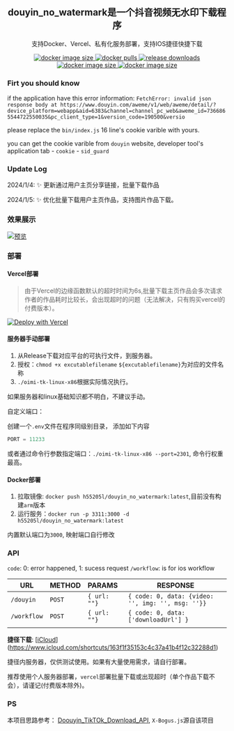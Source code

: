 <h2 align="center">douyin_no_watermark是一个抖音视频无水印下载程序</h2>
<p align="center">支持Docker、Vercel、私有化服务部署，支持IOS捷径快捷下载</p>
<p align="center">
    <a href="https://hub.docker.com/r/h55205l/ffandown">
        <img alt="docker image size" src="https://img.shields.io/docker/image-size/h55205l/douyin_no_watermark"/>
    </a>
    <a href="https://hub.docker.com/r/h55205l/douyin_no_watermark">
        <img alt="docker pulls" src="https://img.shields.io/docker/pulls/h55205l/douyin_no_watermark?style=social"/>
    </a>
    <a href="https://github.com/helson-lin/douyin_no_watermark">
          <img alt="release downloads" src="https://img.shields.io/github/downloads/helson-lin/douyin_no_watermark/total?color=brightgreen&label=release%20download"/>
    </a>
    <a href="https://github.com/helson-lin/douyin_no_watermark">
        <img alt="docker image size" src="https://img.shields.io/badge/platform-macos%7Clinux%7Cwin-brightgreen"/>
    </a>
     <a href="https://github.com/helson-lin/douyin_no_watermark">
        <img alt="docker image size" src="https://img.shields.io/github/last-commit/helson-lin/douyin_no_watermark"/>
    </a>
</p>

### Firt you should know


if the application have this error information: `FetchError: invalid json response body at https://www.douyin.com/aweme/v1/web/aweme/detail/?device_platform=webapp&aid=6383&channel=channel_pc_web&aweme_id=7366865544722550035&pc_client_type=1&version_code=190500&versio`

please replace the `bin/index.js` 16 line's cookie varible with yours.

you can get the cookie varible from `douyin` website, developer tool's application tab - `cookie` - `sid_guard`



### Update Log


2024/1/4: ✨ 更新通过用户主页分享链接，批量下载作品

2024/1/5: ✨ 优化批量下载用户主页作品，支持图片作品下载。

### 效果展示

[![预览](https://file.helson-lin.cn/picgoSnipaste_2024-01-06_18-33-54.png)](https://file.helson-lin.cn/picgooimi_tk_docs.mp4)



### 部署

#### Vercel部署

> 由于Vercel的边缘函数默认的超时时间为6s,批量下载主页作品会多次请求作者的作品耗时比较长，会出现超时的问题（无法解决，只有购买vercel的付费版本）。


[![Deploy with Vercel](https://vercel.com/button)](https://vercel.com/new/clone?repository-url=https://github.com/helson-lin/tk_no_water_node)

#### 服务器手动部署

1. 从Release下载对应平台的可执行文件，到服务器。
2. 授权：`chmod +x excutablefilename` `${excutablefilename}`为对应的文件名称
3. `./oimi-tk-linux-x86`根据实际情况执行。

如果服务器和linux基础知识都不明白，不建议手动。

自定义端口：

创建一个`.env`文件在程序同级别目录， 添加如下内容

```js
PORT = 11233
```

或者通过命令行参数指定端口：`./oimi-tk-linux-x86 --port=2301`, 命令行权重最高。

#### Docker部署

1. 拉取镜像: `docker push h55205l/douyin_no_watermark:latest`,目前没有构建`arm`版本
2. 运行服务：`docker run -p 3311:3000 -d h55205l/douyin_no_watermark:latest`

内置默认端口为`3000`, 映射端口自行修改

### API

`code`: 0: error happened, 1: sucess request
`/workflow`: is for ios workflow

| URL       | METHOD | PARAMS      | RESPONSE                                        |
| --------- | ------ | :---------- | ----------------------------------------------- |
| `/douyin`   | `POST`   | `{ url:  ""}` | `{ code: 0, data: {video: '', img: '', msg: ''}}` |
| `/workflow` | `POST`   | `{ url:  ""}` | `{ code: 0, data: ['downloadUrl'] }`              |
|           |        |             |                                                 |



**捷径下载**: [[iCloud](https://www.icloud.com/shortcuts/f42fea0e6fd14dcbae62921b8b758c7d)](https://www.icloud.com/shortcuts/163f1f35153c4c37a41b4f12c32288d1)

捷径内服务器，仅供测试使用。如果有大量使用需求，请自行部署。

推荐使用个人服务器部署，`vercel`部署批量下载或出现超时（单个作品下载不会），请谨记(付费版本除外)。



### PS

本项目思路参考： [Doouyin_TikTOk_Download_API](https://github.com/Evil0ctal/Douyin_TikTok_Download_API), `X-Bogus.js`源自该项目

